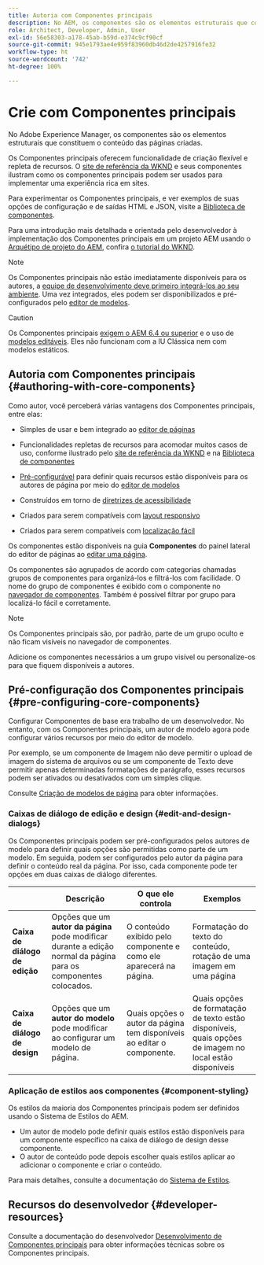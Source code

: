 ```yaml
---
title: Autoria com Componentes principais
description: No AEM, os componentes são os elementos estruturais que constituem o conteúdo das páginas criadas - os Componentes principais oferecem funcionalidade de criação flexível e repleta de recursos.
role: Architect, Developer, Admin, User
exl-id: 56e58303-a178-45ab-b59d-e374c9cf90cf
source-git-commit: 945e1793ae4e959f83960db46d2de4257916fe32
workflow-type: ht
source-wordcount: '742'
ht-degree: 100%

---
```


# Crie com Componentes principais

No Adobe Experience Manager, os componentes são os elementos estruturais que constituem o conteúdo das páginas criadas.

Os Componentes principais oferecem funcionalidade de criação flexível e repleta de recursos. O [site de referência da WKND](https://wknd.site) e seus componentes ilustram como os componentes principais podem ser usados para implementar uma experiência rica em sites.

Para experimentar os Componentes principais, e ver exemplos de suas opções de configuração e de saídas HTML e JSON, visite a [Biblioteca de componentes](https://adobe.com/go/aem_cmp_library_br).

Para uma introdução mais detalhada e orientada pelo desenvolvedor à implementação dos Componentes principais em um projeto AEM usando o [Arquétipo de projeto do AEM](/help/developing/archetype/overview.md), confira [o tutorial do WKND](https://experienceleague.adobe.com/docs/experience-manager-learn/getting-started-wknd-tutorial-develop/overview.html?lang=pt-BR).

>[!NOTE]
>
>Os Componentes principais não estão imediatamente disponíveis para os autores, a [equipe de desenvolvimento deve primeiro integrá-los ao seu ambiente](/help/get-started/using.md). Uma vez integrados, eles podem ser disponibilizados e pré-configurados pelo [editor de modelos](https://experienceleague.adobe.com/docs/experience-manager-cloud-service/sites/authoring/features/templates.html?lang=pt-BR).

>[!CAUTION]
>
>Os Componentes principais [exigem o AEM 6.4 ou superior](/help/versions.md) e o uso de [modelos editáveis](https://experienceleague.adobe.com/docs/experience-manager-cloud-service/sites/authoring/features/templates.html?lang=pt-BR). Eles não funcionam com a IU Clássica nem com modelos estáticos.

## Autoria com Componentes principais {#authoring-with-core-components}

Como autor, você perceberá várias vantagens dos Componentes principais, entre elas:

* Simples de usar e bem integrado ao [editor de páginas](https://experienceleague.adobe.com/docs/experience-manager-cloud-service/sites/authoring/fundamentals/editing-content.html?lang=pt-BR)

* Funcionalidades repletas de recursos para acomodar muitos casos de uso, conforme ilustrado pelo [site de referência da WKND](https://wknd.site) e na [Biblioteca de componentes](https://adobe.com/go/aem_cmp_library_br)

* [Pré-configurável](#pre-configuring-core-components) para definir quais recursos estão disponíveis para os autores de página por meio do [editor de modelos](https://experienceleague.adobe.com/docs/experience-manager-cloud-service/sites/authoring/features/templates.html?lang=pt-BR)

* Construídos em torno de [diretrizes de acessibilidade](https://experienceleague.adobe.com/docs/experience-manager-cloud-service/sites/authoring/fundamentals/accessible-content.html?lang=pt-BR)

* Criados para serem compatíveis com [layout responsivo](https://experienceleague.adobe.com/docs/experience-manager-cloud-service/sites/authoring/features/responsive-layout.html?lang=pt-BR)

* Criados para serem compatíveis com [localização fácil](localization.md)

Os componentes estão disponíveis na guia **Componentes** do painel lateral do editor de páginas ao [editar uma página](https://experienceleague.adobe.com/docs/experience-manager-cloud-service/sites/authoring/fundamentals/editing-content.html?lang=pt-BR).

Os componentes são agrupados de acordo com categorias chamadas grupos de componentes para organizá-los e filtrá-los com facilidade. O nome do grupo de componentes é exibido com o componente no [navegador de componentes](https://experienceleague.adobe.com/docs/experience-manager-cloud-service/sites/authoring/fundamentals/editing-content.html?lang=pt-BR). Também é possível filtrar por grupo para localizá-lo fácil e corretamente.

>[!NOTE]
>
>Os Componentes principais são, por padrão, parte de um grupo oculto e não ficam visíveis no navegador de componentes.
>
>Adicione os componentes necessários a um grupo visível ou personalize-os para que fiquem disponíveis a autores.

## Pré-configuração dos Componentes principais {#pre-configuring-core-components}

Configurar Componentes de base era trabalho de um desenvolvedor. No entanto, com os Componentes principais, um autor de modelo agora pode configurar vários recursos por meio do editor de modelo.

Por exemplo, se um componente de Imagem não deve permitir o upload de imagem do sistema de arquivos ou se um componente de Texto deve permitir apenas determinadas formatações de parágrafo, esses recursos podem ser ativados ou desativados com um simples clique.

Consulte [Criação de modelos de página](https://experienceleague.adobe.com/docs/experience-manager-cloud-service/sites/authoring/features/templates.html?lang=pt-BR) para obter informações.

### Caixas de diálogo de edição e design {#edit-and-design-dialogs}

Os Componentes principais podem ser pré-configurados pelos autores de modelo para definir quais opções são permitidas como parte de um modelo. Em seguida, podem ser configurados pelo autor da página para definir o conteúdo real da página. Por isso, cada componente pode ter opções em duas caixas de diálogo diferentes.

|  | Descrição | O que ele controla | Exemplos |
|--- |--- |--- |--- |
| **Caixa de diálogo de edição** | Opções que um **autor da página** pode modificar durante a edição normal da página para os componentes colocados. | O conteúdo exibido pelo componente e como ele aparecerá na página. | Formatação do texto do conteúdo, rotação de uma imagem em uma página |
| **Caixa de diálogo de design** | Opções que um **autor do modelo** pode modificar ao configurar um modelo de página. | Quais opções o autor da página tem disponíveis ao editar o componente. | Quais opções de formatação de texto estão disponíveis, quais opções de imagem no local estão disponíveis |

### Aplicação de estilos aos componentes {#component-styling}

Os estilos da maioria dos Componentes principais podem ser definidos usando o Sistema de Estilos do AEM.

* Um autor de modelo pode definir quais estilos estão disponíveis para um componente específico na caixa de diálogo de design desse componente.
* O autor de conteúdo pode depois escolher quais estilos aplicar ao adicionar o componente e criar o conteúdo.

Para mais detalhes, consulte a documentação do [Sistema de Estilos](https://experienceleague.adobe.com/docs/experience-manager-cloud-service/sites/authoring/features/style-system.html?lang=pt-BR).

## Recursos do desenvolvedor {#developer-resources}

Consulte a documentação do desenvolvedor [Desenvolvimento de Componentes principais](/help/developing/overview.md) para obter informações técnicas sobre os Componentes principais.
